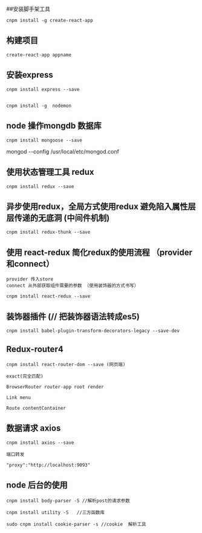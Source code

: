 ##安装脚手架工具

    cnpm install -g create-react-app


## 构建项目

    create-react-app appname

## 安装express

    cnpm install express --save

##
    cnpm install -g  nodemon

## node 操作mongdb 数据库
    cnpm install mongoose --save

mongod --config /usr/local/etc/mongod.conf

## 使用状态管理工具 redux

    cnpm install redux --save

## 异步使用redux，全局方式使用redux 避免陷入属性层层传递的无底洞 (中间件机制)

    cnpm install redux-thunk --save

## 使用 react-redux   简化redux的使用流程 （provider和connect）

    provider 传入store
    connect 从外部获取组件需要的参数 （使用装饰器的方式书写）

    cnpm install react-redux --save

## 装饰器插件  (// 把装饰器语法转成es5)
    cnpm install babel-plugin-transform-decorators-legacy --save-dev


## Redux-router4

    cnpm install react-router-dom --save (网页端)

    exact(完全匹配)

    BrowserRouter router-app root render

    Link menu

    Route contentContainer


## 数据请求 axios

    cnpm install axios --save 

    端口转发

    "proxy":"http://localhost:9093"


## node 后台的使用
    cnpm install body-parser -S //解析post的请求参数

    cnpm install utility -S   //三方函数库

    sudo cnpm install cookie-parser -s //cookie  解析工具
    


